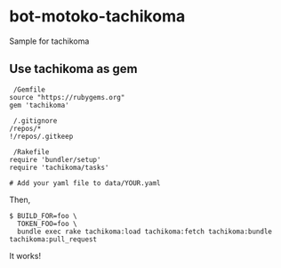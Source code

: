 bot-motoko-tachikoma
====================

Sample for tachikoma

Use tachikoma as gem
----

```
 /Gemfile
source "https://rubygems.org"
gem 'tachikoma'
```

```
 /.gitignore
/repos/*
!/repos/.gitkeep
```

```
 /Rakefile
require 'bundler/setup'
require 'tachikoma/tasks'
```

```
# Add your yaml file to data/YOUR.yaml
```

Then,

```
$ BUILD_FOR=foo \
  TOKEN_FOO=foo \
  bundle exec rake tachikoma:load tachikoma:fetch tachikoma:bundle tachikoma:pull_request
```

It works!
